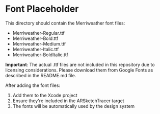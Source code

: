 # Font Placeholder

This directory should contain the Merriweather font files:

- Merriweather-Regular.ttf
- Merriweather-Bold.ttf  
- Merriweather-Medium.ttf
- Merriweather-Italic.ttf
- Merriweather-BoldItalic.ttf

**Important**: The actual .ttf files are not included in this repository due to licensing considerations. Please download them from Google Fonts as described in the README.md file.

After adding the font files:
1. Add them to the Xcode project
2. Ensure they're included in the ARSketchTracer target
3. The fonts will be automatically used by the design system
